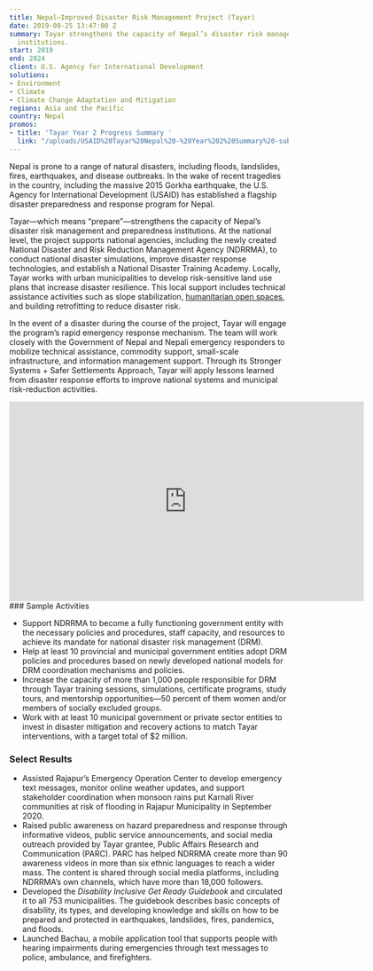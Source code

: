 ```yaml
---
title: Nepal—Improved Disaster Risk Management Project (Tayar)
date: 2019-09-25 13:47:00 Z
summary: Tayar strengthens the capacity of Nepal’s disaster risk management and preparedness
  institutions.
start: 2019
end: 2024
client: U.S. Agency for International Development
solutions:
- Environment
- Climate
- Climate Change Adaptation and Mitigation
regions: Asia and the Pacific
country: Nepal
promos:
- title: 'Tayar Year 2 Progress Summary '
  link: "/uploads/USAID%20Tayar%20Nepal%20-%20Year%202%20Summary%20-submitted.pdf"
---
```


Nepal is prone to a range of natural disasters, including floods, landslides, fires, earthquakes, and disease outbreaks. In the wake of recent tragedies in the country, including the massive 2015 Gorkha earthquake, the U.S. Agency for International Development (USAID) has established a flagship disaster preparedness and response program for Nepal.  

Tayar—which means “prepare”—strengthens the capacity of Nepal’s disaster risk management and preparedness institutions. At the national level, the project supports national agencies, including the newly created National Disaster and Risk Reduction Management Agency (NDRRMA), to conduct national disaster simulations, improve disaster response technologies, and establish a National Disaster Training Academy. Locally, Tayar works with urban municipalities to develop risk-sensitive land use plans that increase disaster resilience. This local support includes technical assistance activities such as slope stabilization, [humanitarian open spaces](https://www.iom.int/news/iom-urges-kathmandu-residents-preserve-humanitarian-open-spaces), and building retrofitting to reduce disaster risk.

In the event of a disaster during the course of the project, Tayar will engage the program’s rapid emergency response mechanism. The team will work closely with the Government of Nepal and Nepali emergency responders to mobilize technical assistance, commodity support, small-scale infrastructure, and information management support. Through its Stronger Systems + Safer Settlements Approach, Tayar will apply lessons learned from disaster response efforts to improve national systems and municipal risk-reduction activities.
<iframe src="https://player.vimeo.com/video/612672767?h=e66675eb52" width="640" height="360" frameborder="0" allow="autoplay; fullscreen; picture-in-picture" allowfullscreen></iframe>
### Sample Activities

* Support NDRRMA to become a fully functioning government entity with the necessary policies and procedures, staff capacity, and resources to achieve its mandate for national disaster risk management (DRM).
* Help at least 10 provincial and municipal government entities adopt DRM policies and procedures based on newly developed national models for DRM coordination mechanisms and policies.
* Increase the capacity of more than 1,000 people responsible for DRM through Tayar training sessions, simulations, certificate programs, study tours, and mentorship opportunities—50 percent of them women and/or members of socially excluded groups. 
* Work with at least 10 municipal government or private sector entities to invest in disaster mitigation and recovery actions to match Tayar interventions, with a target total of $2 million. 

### Select Results

* Assisted Rajapur’s Emergency Operation Center to develop emergency text messages, monitor online weather updates, and support stakeholder coordination when monsoon rains put Karnali River communities at risk of flooding in Rajapur Municipality in September 2020. 
* Raised public awareness on hazard preparedness and response through informative videos, public service announcements, and social media outreach provided by Tayar grantee, Public Affairs Research and Communication (PARC). PARC has helped NDRRMA create more than 90 awareness videos in more than six ethnic languages to reach a wider mass. The content is shared through social media platforms, including NDRRMA’s own channels, which have more than 18,000 followers. 
* Developed the *Disability Inclusive Get Ready Guidebook* and circulated it to all 753 municipalities. The guidebook describes basic concepts of disability, its types, and developing
knowledge and skills on how to be prepared and protected in earthquakes, landslides, fires, pandemics, and floods.
* Launched Bachau, a mobile application tool that supports people with hearing impairments during emergencies through text messages to police, ambulance, and firefighters. 